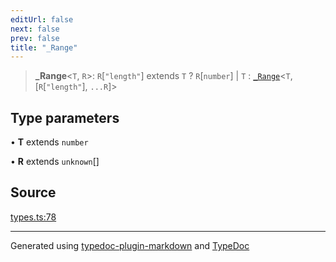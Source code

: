 ```yaml
---
editUrl: false
next: false
prev: false
title: "_Range"
---
```


> **\_Range**\<`T`, `R`\>: `R`\[`"length"`\] extends `T` ? `R`\[`number`\] \| `T` : [`_Range`](/api/type-aliases/range/)\<`T`, [`R`\[`"length"`\], `...R`]\>

## Type parameters

• **T** extends `number`

• **R** extends `unknown`[]

## Source

[types.ts:78](https://github.com/fostertheweb/spotify-web-sdk/blob/e412602/src/types.ts#L78)

***

Generated using [typedoc-plugin-markdown](https://www.npmjs.com/package/typedoc-plugin-markdown) and [TypeDoc](https://typedoc.org/)
